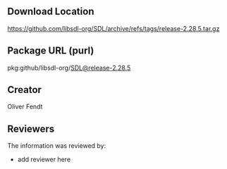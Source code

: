 ## Download Location

https://github.com/libsdl-org/SDL/archive/refs/tags/release-2.28.5.tar.gz

## Package URL (purl)

pkg:github/libsdl-org/SDL@release-2.28.5

## Creator

Oliver Fendt

## Reviewers

The information was reviewed by:

* add reviewer here
